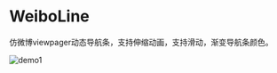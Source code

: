 # WeiboLine
仿微博viewpager动态导航条，支持伸缩动画，支持滑动，渐变导航条颜色。

![demo1](https://github.com/xujianhui404/WeiboLine/blob/dev-1.0/demo.gif)
